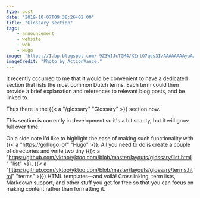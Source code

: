 ```yaml
---
type: post
date: "2019-10-07T09:38:26+02:00"
title: "Glossary section"
tags:
    - announcement
    - website
    - web
    - Hugo
image: "https://1.bp.blogspot.com/-9Z3WIJcTGM4/XZrtO7qqs3I/AAAAAAAAyaA/scGKrBn2t8MzIRKJTyAFgAPyI7OupiQxwCKgBGAsYHg/s1600/dictionary.webp"
imageCredit: "Photo by ActionVance."
---
```


It recently occurred to me that it would be convenient to have a dedicated section that lists the most common Dutch terms. Each term could then provide a brief explanation and references to relevant blog posts, and be linked to.

Thus there is the {{< a "/glossary" "Glossary" >}} section now.

<!--more-->

This section is currently in development so it's a bit scanty, but it will grow full over time.

On a side note I'd like to highlight the ease of making such functionality with {{< a "https://gohugo.io/" "Hugo" >}}. All you need to do is create a couple of directories and write two tiny ({{< a "https://github.com/yktoo/yktoo.com/blob/master/layouts/glossary/list.html" "list" >}}, {{< a "https://github.com/yktoo/yktoo.com/blob/master/layouts/glossary/terms.html" "terms" >}}) HTML templates—and voilà! Crosslinking, term lists, Markdown support, and other stuff you get for free so that you can focus on making content rather than formatting it.
